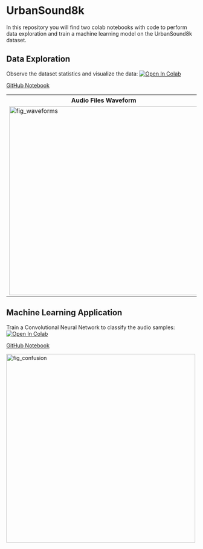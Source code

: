 # UrbanSound8k 

In this repository you will find two colab notebooks with code to perform data exploration and train a machine learning model on the UrbanSound8k dataset.

## Data Exploration

Observe the dataset statistics and visualize the data: [![Open In Colab](https://colab.research.google.com/assets/colab-badge.svg)](https://colab.research.google.com/github/jsalbert/urban_sound8k_deep_learning/blob/main/notebooks/UrbanSound8k_data_exploration.ipynb)


[GitHub Notebook](https://github.com/jsalbert/urban_sound8k_deep_learning/blob/main/notebooks/UrbanSound8k_data_exploration.ipynb)

<table style="width:100%">
  <tr>
    <th>Audio Files Waveform</th>
    <th>Audio Files Mel-Spectogram</th>
  </tr>
  <tr>
    <td><img src="https://github.com/jsalbert/urban_sound8k_deep_learning/blob/main/images/urban_sound_waveforms.png?raw=true" alt="fig_waveforms" width="500"/></td>
    <td><img src="https://github.com/jsalbert/urban_sound8k_deep_learning/blob/main/images/urban_sound_spectograms.png?raw=true" alt="fig_spectograms" width="500"/></td>
  </tr>
</table>

## Machine Learning Application

Train a Convolutional Neural Network to classify the audio samples: [![Open In Colab](https://colab.research.google.com/assets/colab-badge.svg)](https://colab.research.google.com/github/jsalbert/urban_sound8k_deep_learning/blob/main/notebooks/UrbanSound8k_machine_learning.ipynb)

[GitHub Notebook](https://github.com/jsalbert/urban_sound8k_deep_learning/blob/main/notebooks/UrbanSound8k_machine_learning.ipynb)

<img src="https://github.com/jsalbert/urban_sound8k_deep_learning/blob/main/images/urban_sound_confusion_matrix.png?raw=true" alt="fig_confusion" width="500"/>

